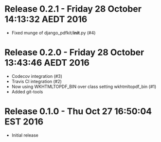 # Release 0.2.1 - Friday 28 October  14:13:32 AEDT 2016

- Fixed munge of django_pdfkit/__init__.py (#4)

# Release 0.2.0 - Friday 28 October 13:43:46 AEDT 2016

- Codecov integration (#3)
- Travis CI integration (#2)
- Now using WKHTMLTOPDF_BIN over class setting wkhtmltopdf_bin (#1)
- Added git-tools

# Release 0.1.0 - Thu Oct 27 16:50:04 EST 2016

- Initial release

